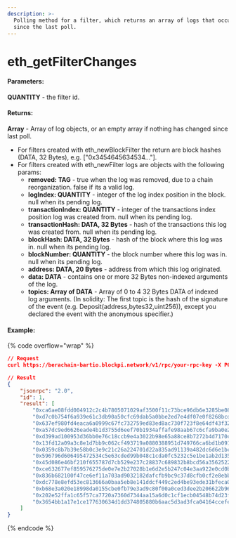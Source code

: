 ```yaml
---
description: >-
  Polling method for a filter, which returns an array of logs that occurred
  since the last poll.
---
```


# eth\_getFilterChanges

#### **Parameters:**

**QUANTITY** - the filter id.

#### **Returns:**

**Array** - Array of log objects, or an empty array if nothing has changed since last poll.

* For filters created with eth\_newBlockFilter the return are block hashes (DATA, 32 Bytes), e.g. \["0x3454645634534..."].
* For filters created with eth\_newFilter logs are objects with the following params:
  * **removed: TAG** - true when the log was removed, due to a chain reorganization. false if its a valid log.
  * **logIndex: QUANTITY** - integer of the log index position in the block. null when its pending log.
  * **transactionIndex: QUANTITY** - integer of the transactions index position log was created from. null when its pending log.
  * **transactionHash: DATA, 32 Bytes** - hash of the transactions this log was created from. null when its pending log.
  * **blockHash: DATA, 32 Bytes** - hash of the block where this log was in. null when its pending log.
  * **blockNumber: QUANTITY** - the block number where this log was in. null when its pending log.
  * **address: DATA, 20 Bytes** - address from which this log originated.
  * **data: DATA** - contains one or more 32 Bytes non-indexed arguments of the log.
  * **topics: Array of DATA** - Array of 0 to 4 32 Bytes DATA of indexed log arguments. (In solidity: The first topic is the hash of the signature of the event (e.g. Deposit(address,bytes32,uint256)), except you declared the event with the anonymous specifier.)

#### Example:

{% code overflow="wrap" %}
```json
// Request
curl https://berachain-bartio.blockpi.network/v1/rpc/your-rpc-key -X POST -H "Content-Type: application/json" --data '{"jsonrpc":"2.0","method":"eth_getFilterChanges","params":["0x927f6d0d98f5870982fbbb72a134a8b0"],"id":1}'

// Result
{
    "jsonrpc": "2.0",
    "id": 1,
    "result": [
        "0xca6ae08fdd004912c2c4b7805071029af3500f11c73bce96db6e3285be084b44",
        "0xd7c0b754f6a939e61c3db90a50cfc69dab5a0bbe2ed7e4df07e0f8268bcd07e1",
        "0x637ef980fd4eaca6a0999c67fc732759ed83ed8ac730f723f8e64df43f32b6b0",
        "0xa57dc9ed6626eade4b1d3755d6eef70b1934affafe98aab67c6cfa9ba0e20c1b",
        "0xd399ad100953d36bb0e76c18ccb9e4a3022b98e65a88ce8b7272b4d7170cc3cb",
        "0x13fd12a09a3c8e1d7bb9c062cf493719a0880388951d749766ca6bd1b0913730",
        "0x0359c8b7b39e58b0c3e9c21c26a224701d22a835ad91139a482dc6d6e1bc0346",
        "0x596796d606495472534c5e63cded99b048c1cda0fc5232c5e1be1ab2d1356efb",
        "0x45d086e46bf210f655787d7cb529e237c28837c689832b8bcd56a35625228da0",
        "0xce632677ef859576275de0e7e2b27028b1e6d2e5b247c04e3aa922e0cd0b26c2",
        "0x836b682100f47ce6ef11a703ad9032182dafcfb9bc9c37d8cfb0cf2e8ebb8051",
        "0xdc778e8efd53ec813666a0baa5eb8e141ddcf449c2ed4be93ede31bfeca03470",
        "0xb68e3a020e18998da0155cbe0fb79e3ad9c80f00a0ced3dee2b206622b9603c0",
        "0x202e52ffa1c65f57ca7720a7360d7344aa15a6d0c1cf1ecb04548b74d23ffdab",
        "0x3654bb1a17e1ce177630634d1dd374805880b6aac5d3ad3fca04164ccefe6ad0"
    ]
}
```
{% endcode %}
